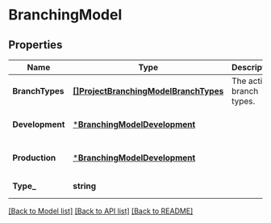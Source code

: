 # BranchingModel

## Properties
Name | Type | Description | Notes
------------ | ------------- | ------------- | -------------
**BranchTypes** | [**[]ProjectBranchingModelBranchTypes**](project_branching_model_branch_types.md) | The active branch types. | [optional] [default to null]
**Development** | [***BranchingModelDevelopment**](branching_model_development.md) |  | [optional] [default to null]
**Production** | [***BranchingModelDevelopment**](branching_model_development.md) |  | [optional] [default to null]
**Type_** | **string** |  | [default to null]

[[Back to Model list]](../README.md#documentation-for-models) [[Back to API list]](../README.md#documentation-for-api-endpoints) [[Back to README]](../README.md)

